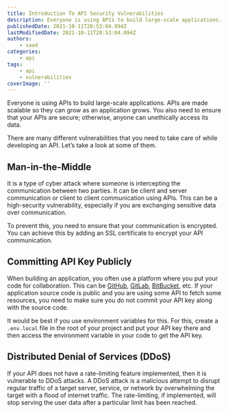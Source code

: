 ```yaml
---
title: Introduction To API Security Vulnerabilities
description: Everyone is using APIs to build large-scale applications. APIs are made scalable so they can grow as an application grows.
publishedDate: 2021-10-11T20:53:04.094Z
lastModifiedDate: 2021-10-11T20:53:04.094Z
authors:
    - saad
categories:
    - api
tags:
    - api
    - vulnerabilities
coverImage: ''
---
```


<Lead>
	Everyone is using APIs to build large-scale applications. APIs are made
	scalable so they can grow as an application grows. You also need to ensure
	that your APIs are secure; otherwise, anyone can unethically access its
	data.
</Lead>

There are many different vulnerabilities that you need to take care of while developing an API. Let’s take a look at some of them.

## Man-in-the-Middle

It is a type of cyber attack where someone is intercepting the communication between two parties. It can be client and server communication or client to client communication using APIs. This can be a high-security vulnerability, especially if you are exchanging sensitive data over communication.

To prevent this, you need to ensure that your communication is encrypted. You can achieve this by adding an SSL certificate to encrypt your API communication.

## Committing API Key Publicly

When building an application, you often use a platform where you put your code for collaboration. This can be [GitHub](https://github.com/), [GitLab](https://about.gitlab.com/), [BitBucket](https://bitbucket.org/product/), etc. If your application source code is public and you are using some API to fetch some resources, you need to make sure you do not commit your API key along with the source code.

It would be best if you use environment variables for this. For this, create a `.env.local` file in the root of your project and put your API key there and then access the environment variable in your code to get the API key.

## Distributed Denial of Services (DDoS)

If your API does not have a rate-limiting feature implemented, then it is vulnerable to DDoS attacks. A DDoS attack is a malicious attempt to disrupt regular traffic of a target server, service, or network by overwhelming the target with a flood of internet traffic. The rate-limiting, if implemented, will stop serving the user data after a particular limit has been reached.
